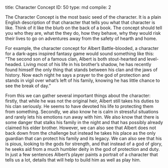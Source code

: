 title:          Character Concept
ID:             50
type:           md
compile:        2


The Character Concept is the most basic seed of the character. It is a plain English description of that character that tells you what that character is like. Think of it like the blurb on the back of a book. The concept should tell you who they are, what the they do, how they behave, why they would risk their lives to go on adventures away from the safety of hearth and home.

For example, the character concept for Albert Battle-blooded, a character for a dark-ages inspired fantasy game would sound something like this: “The second son of a famous clan, Albert is both stout-hearted and level-headed. Living most of his life in his brother’s shadow, he has recently found himself the only thing that stands between his clan and the jaws of history. Now each night he says a prayer to the god of protection and stands in vigil over what’s left of his family, knowing he has little chance to see the break of day.”

From this we can gather several important things about the character: firstly, that while he was not the original heir, Albert still takes his duties to his clan seriously. He seems to have devoted his life to protecting them from something. Secondly, we also know he is calm in stressful situations and rarely lets his emotions run away with him. We also know that there is some danger that stalks his family in the night and that has possibly already claimed his elder brother. However, we can also see that Albert does not back down from the challenge but instead he takes his place as the only guardian that can protect his family and its legacy. We can also see that his is pious, looking to the gods for strength, and that instead of a god of glory, he seeks aid from a much humbler deity in the god of protection and duty. In just a few sentences Albert’s player paints a portrait of a character that tells us a lot, details that will help to build him as well as play him.